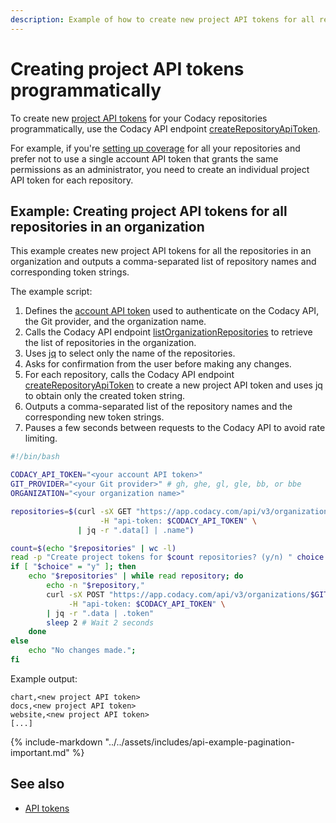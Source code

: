 ```yaml
---
description: Example of how to create new project API tokens for all repositories in an organization using the Codacy API endpoint createRepositoryApiToken.
---
```



# Creating project API tokens programmatically

To create new [project API tokens](../api-tokens.md) for your Codacy repositories programmatically, use the Codacy API endpoint [createRepositoryApiToken](https://app.codacy.com/api/api-docs#createrepositoryapitoken).

For example, if you're [setting up coverage](../../coverage-reporter/index.md) for all your repositories and prefer not to use a single account API token that grants the same permissions as an administrator, you need to create an individual project API token for each repository.

## Example: Creating project API tokens for all repositories in an organization

This example creates new project API tokens for all the repositories in an organization and outputs a comma-separated list of repository names and corresponding token strings.

The example script:

1.  Defines the [account API token](../api-tokens.md#account-api-tokens) used to authenticate on the Codacy API, the Git provider, and the organization name.
1.  Calls the Codacy API endpoint [listOrganizationRepositories](https://api.codacy.com/api/api-docs#listorganizationrepositories) to retrieve the list of repositories in the organization.
1.  Uses [jq](https://github.com/stedolan/jq) to select only the name of the repositories.
1.  Asks for confirmation from the user before making any changes.
1.  For each repository, calls the Codacy API endpoint [createRepositoryApiToken](https://app.codacy.com/api/api-docs#createrepositoryapitoken) to create a new project API token and uses jq to obtain only the created token string.
1.  Outputs a comma-separated list of the repository names and the corresponding new token strings.
1.  Pauses a few seconds between requests to the Codacy API to avoid rate limiting.

```bash
#!/bin/bash

CODACY_API_TOKEN="<your account API token>"
GIT_PROVIDER="<your Git provider>" # gh, ghe, gl, gle, bb, or bbe
ORGANIZATION="<your organization name>"

repositories=$(curl -sX GET "https://app.codacy.com/api/v3/organizations/$GIT_PROVIDER/$ORGANIZATION/repositories" \
                    -H "api-token: $CODACY_API_TOKEN" \
               | jq -r ".data[] | .name")

count=$(echo "$repositories" | wc -l)
read -p "Create project tokens for $count repositories? (y/n) " choice
if [ "$choice" = "y" ]; then
    echo "$repositories" | while read repository; do
        echo -n "$repository,"
        curl -sX POST "https://app.codacy.com/api/v3/organizations/$GIT_PROVIDER/$ORGANIZATION/repositories/$repository/tokens" \
             -H "api-token: $CODACY_API_TOKEN" \
        | jq -r ".data | .token"
        sleep 2 # Wait 2 seconds
    done
else
    echo "No changes made.";
fi
```

Example output:

```text
chart,<new project API token>
docs,<new project API token>
website,<new project API token>
[...]
```

{% include-markdown "../../assets/includes/api-example-pagination-important.md" %}

## See also

-   [API tokens](../api-tokens.md)
